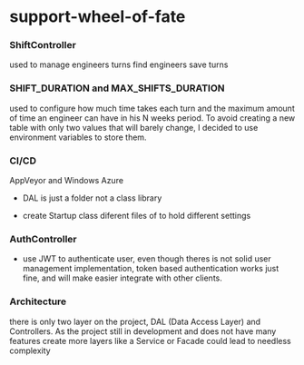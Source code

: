 # support-wheel-of-fate

### ShiftController 
used to manage engineers turns find engineers save turns

### SHIFT_DURATION and MAX_SHIFTS_DURATION 
used to configure how much time takes each turn and the maximum amount of time an engineer can have in his N weeks period. To avoid creating a new table with only two values that will barely change, I decided to use environment variables to store them.

### CI/CD 
AppVeyor and Windows Azure

- DAL is just a folder not a class library

- create  Startup class diferent files of to hold different settings

### AuthController
- use JWT to authenticate user, even though theres is not solid user management implementation, token based authentication works just fine, and will make easier integrate with other clients.


### Architecture

there is only two layer on the project, DAL (Data Access Layer) and Controllers. As the project still in development and does not have many features create more layers like a Service or Facade could lead to needless complexity

